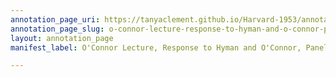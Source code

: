 ```yaml
---
annotation_page_uri: https://tanyaclement.github.io/Harvard-1953/annotations/o-connor-lecture-response-to-hyman-and-o-connor-panel-discussion-canvas-1-carvel-collins.json
annotation_page_slug: o-connor-lecture-response-to-hyman-and-o-connor-panel-discussion-canvas-1-carvel-collins
layout: annotation_page
manifest_label: O'Connor Lecture, Response to Hyman and O'Connor, Panel Discussion

---
```

